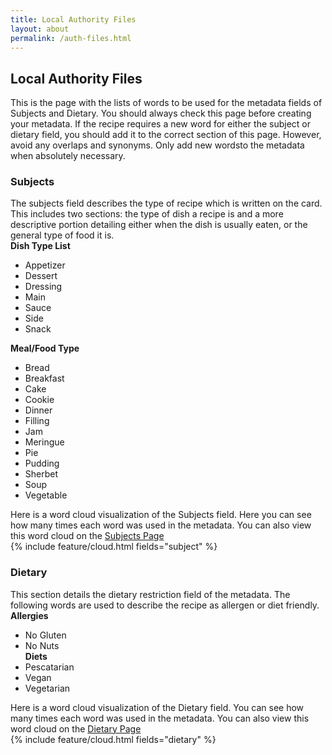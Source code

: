 ```yaml
---
title: Local Authority Files
layout: about
permalink: /auth-files.html
---
```

## Local Authority Files
This is the page with the lists of words to be used for the metadata fields of Subjects and Dietary. You should always check this
page before creating your metadata. If the recipe requires a new word for either the subject or dietary field, you should add it to 
the correct section of this page. However, avoid any overlaps and synonyms. Only add new wordsto the metadata when absolutely necessary.

### Subjects
The subjects field describes the type of recipe which is written on the card. This includes two sections: the type of dish a recipe
is and a more descriptive portion detailing either when the dish is usually eaten, or the general type of food it is.  
**Dish Type List**
 - Appetizer
 - Dessert
 - Dressing
 - Main
 - Sauce
 - Side
 - Snack

**Meal/Food Type**
 - Bread
 - Breakfast
 - Cake
 - Cookie
 - Dinner
 - Filling
 - Jam
 - Meringue
 - Pie
 - Pudding
 - Sherbet
 - Soup
 - Vegetable

Here is a word cloud visualization of the Subjects field. Here you can see how many times each word was used in the metadata. You can also view this word cloud on the [Subjects Page](https://heschmuc.github.io/collectionbuilder_final/subjects.html)  
{% include feature/cloud.html fields="subject" %}

### Dietary
This section details the dietary restriction field of the metadata. The following words are used to describe the recipe as allergen or diet friendly.   
**Allergies**
 - No Gluten
 - No Nuts  
**Diets**
 - Pescatarian
 - Vegan
 - Vegetarian

Here is a word cloud visualization of the Dietary field. You can see how many times each word was used in the metadata. You can also view this word cloud on the [Dietary Page](https://heschmuc.github.io/collectionbuilder_final/dietary.html)  
{% include feature/cloud.html fields="dietary" %}
